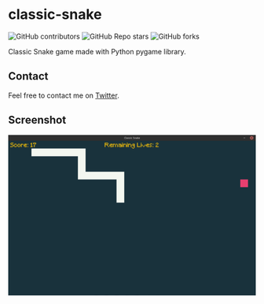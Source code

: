 # classic-snake
![GitHub contributors](https://img.shields.io/github/contributors/vt92i/pygame-projects?style=for-the-badge)
![GitHub Repo stars](https://img.shields.io/github/stars/vt92i/pygame-projects?style=for-the-badge)
![GitHub forks](https://img.shields.io/github/forks/vt92i/pygame-projects?style=for-the-badge)

Classic Snake game made with Python pygame library.

## Contact
Feel free to contact me on [Twitter](https://twitter.com/wtsrz4).

## Screenshot
<p align="left">
    <img src="screenshot.png" alt="Game screenshot">
</p>